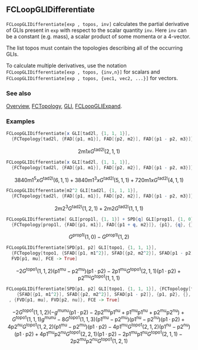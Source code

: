 ## FCLoopGLIDifferentiate

`FCLoopGLIDifferentiate[exp , topos, inv]` calculates the partial derivative of GLIs present in `exp` with respect to the scalar quantity `inv`.
Here `inv` can be a constant (e.g. mass), a scalar product of some momenta or a 4-vector.

The list topos must contain the topologies describing all of the occurring GLIs.

To calculate multiple derivatives, use the notation `FCLoopGLIDifferentiate[exp , topos, {inv,n}]` for scalars and
`FCLoopGLIDifferentiate[exp , topos, {vec1, vec2, ...}]` for vectors.

### See also

[Overview](Extra/FeynCalc.md), [FCTopology](FCTopology.md), [GLI](GLI.md), [FCLoopGLIExpand](FCLoopGLIExpand.md).

### Examples

```mathematica
FCLoopGLIDifferentiate[x GLI[tad2l, {1, 1, 1}], 
  {FCTopology[tad2l, {FAD[{p1, m1}], FAD[{p2, m2}], FAD[{p1 - p2, m3}]}, {p1, p2}, {}, {}, {}]}, m1]
```

$$2 \text{m1} x G^{\text{tad2l}}(2,1,1)$$

```mathematica
FCLoopGLIDifferentiate[x GLI[tad2l, {1, 1, 1}], 
  {FCTopology[tad2l, {FAD[{p1, m1}], FAD[{p2, m2}], FAD[{p1 - p2, m3}]}, {p1, p2}, {}, {}, {}]}, {m1, 5}]
```

$$3840 \text{m1}^5 x G^{\text{tad2l}}(6,1,1)+3840 \text{m1}^3 x G^{\text{tad2l}}(5,1,1)+720 \text{m1} x G^{\text{tad2l}}(4,1,1)$$

```mathematica
FCLoopGLIDifferentiate[m2^2 GLI[tad2l, {1, 1, 1}], 
  {FCTopology[tad2l, {FAD[{p1, m1}], FAD[{p2, m2}], FAD[{p1 - p2, m3}]}, {p1, p2}, {}, {}, {}]}, m2]
```

$$2 \text{m2}^3 G^{\text{tad2l}}(1,2,1)+2 \text{m2} G^{\text{tad2l}}(1,1,1)$$

```mathematica
FCLoopGLIDifferentiate[ GLI[prop1l, {1, 1}] + SPD[q] GLI[prop1l, {1, 0}], 
  {FCTopology[prop1l, {FAD[{p1, m1}], FAD[{p1 + q, m2}]}, {p1}, {q}, {}, {}]}, SPD[q]]
```

$$G^{\text{prop1l}}(1,0)-G^{\text{prop1l}}(1,2)$$

```mathematica
FCLoopGLIDifferentiate[SPD[p1, p2] GLI[topo1, {1, 1, 1}], 
  {FCTopology[topo1, {SFAD[{p1, m1^2}], SFAD[{p2, m2^2}], SFAD[p1 - p2]}, {p1, p2}, {}, {}, {}]}, 
  FVD[p1, mu], FCE -> True]
```

$$-2 G^{\text{topo1}}(1,1,2) \left(\text{p1}^{\text{mu}}-\text{p2}^{\text{mu}}\right) (\text{p1}\cdot \text{p2})-2 \text{p1}^{\text{mu}} G^{\text{topo1}}(2,1,1) (\text{p1}\cdot \text{p2})+\text{p2}^{\text{mu}} G^{\text{topo1}}(1,1,1)$$

```mathematica
FCLoopGLIDifferentiate[SPD[p1, p2] GLI[topo1, {1, 1, 1}], {FCTopology[topo1, 
    {SFAD[{p1, m1^2}], SFAD[{p2, m2^2}], SFAD[p1 - p2]}, {p1, p2}, {}, {}, {}]} 
 , {FVD[p1, mu], FVD[p2, nu]}, FCE -> True]
```

$$-2 G^{\text{topo1}}(1,1,2) \left(-g^{\text{mu}\text{nu}} (\text{p1}\cdot \text{p2})-2 \text{p2}^{\text{mu}} \text{p1}^{\text{nu}}+\text{p1}^{\text{mu}} \text{p1}^{\text{nu}}+\text{p2}^{\text{mu}} \text{p2}^{\text{nu}}\right)+G^{\text{topo1}}(1,1,1) g^{\text{mu}\text{nu}}-8 G^{\text{topo1}}(1,1,3) \left(\text{p1}^{\text{mu}}-\text{p2}^{\text{mu}}\right) \left(\text{p1}^{\text{nu}}-\text{p2}^{\text{nu}}\right) (\text{p1}\cdot \text{p2})+4 \text{p2}^{\text{nu}} G^{\text{topo1}}(1,2,2) \left(\text{p1}^{\text{mu}}-\text{p2}^{\text{mu}}\right) (\text{p1}\cdot \text{p2})-4 \text{p1}^{\text{mu}} G^{\text{topo1}}(2,1,2) \left(\text{p1}^{\text{nu}}-\text{p2}^{\text{nu}}\right) (\text{p1}\cdot \text{p2})+4 \text{p1}^{\text{mu}} \text{p2}^{\text{nu}} G^{\text{topo1}}(2,2,1) (\text{p1}\cdot \text{p2})-2 \text{p1}^{\text{mu}} \text{p1}^{\text{nu}} G^{\text{topo1}}(2,1,1)-2 \text{p2}^{\text{mu}} \text{p2}^{\text{nu}} G^{\text{topo1}}(1,2,1)$$